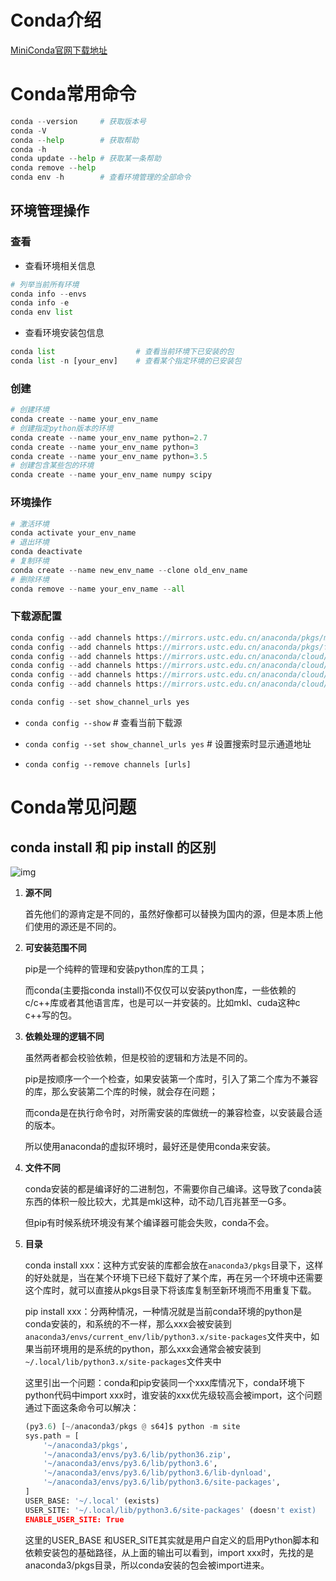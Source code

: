 # Conda介绍

[MiniConda官网下载地址](https://docs.conda.io/en/latest/miniconda.html)

# Conda常用命令

```python
conda --version		# 获取版本号
conda -V			
conda --help		# 获取帮助
conda -h
conda update --help	# 获取某一条帮助
conda remove --help
conda env -h		# 查看环境管理的全部命令
```

## 环境管理操作

### 查看

- 查看环境相关信息

```python
# 列举当前所有环境
conda info --envs
conda info -e
conda env list
```

- 查看环境安装包信息

```python
conda list    			    # 查看当前环境下已安装的包
conda list -n [your_env]   	# 查看某个指定环境的已安装包
```

### 创建

```python
# 创建环境
conda create --name your_env_name
# 创建指定python版本的环境
conda create --name your_env_name python=2.7
conda create --name your_env_name python=3
conda create --name your_env_name python=3.5
# 创建包含某些包的环境
conda create --name your_env_name numpy scipy
```

### 环境操作

```python
# 激活环境
conda activate your_env_name
# 退出环境
conda deactivate 
# 复制环境
conda create --name new_env_name --clone old_env_name 
# 删除环境
conda remove --name your_env_name --all
```

### 下载源配置

```csharp
conda config --add channels https://mirrors.ustc.edu.cn/anaconda/pkgs/main/
conda config --add channels https://mirrors.ustc.edu.cn/anaconda/pkgs/free/
conda config --add channels https://mirrors.ustc.edu.cn/anaconda/cloud/conda-forge/
conda config --add channels https://mirrors.ustc.edu.cn/anaconda/cloud/msys2/
conda config --add channels https://mirrors.ustc.edu.cn/anaconda/cloud/bioconda/
conda config --add channels https://mirrors.ustc.edu.cn/anaconda/cloud/menpo/

conda config --set show_channel_urls yes
```

- `conda config --show`		# 查看当前下载源

- `conda config --set show_channel_urls yes`		# 设置搜索时显示通道地址

- `conda config --remove channels [urls] ` 

# Conda常见问题

## conda install 和 pip install 的区别

![img](https://pic1.zhimg.com/80/v2-381c9fe52ef815184fc117ad565b9d7d_720w.jpg?source=1940ef5c)

1. **源不同**

   首先他们的源肯定是不同的，虽然好像都可以替换为国内的源，但是本质上他们使用的源还是不同的。

2. **可安装范围不同**

   pip是一个纯粹的管理和安装python库的工具；

   而conda(主要指conda install)不仅仅可以安装python库，一些依赖的c/c++库或者其他语言库，也是可以一并安装的。比如mkl、cuda这种c c++写的包。

3. **依赖处理的逻辑不同**

   虽然两者都会校验依赖，但是校验的逻辑和方法是不同的。

   pip是按顺序一个一个检查，如果安装第一个库时，引入了第二个库为不兼容的库，那么安装第二个库的时候，就会存在问题；

   而conda是在执行命令时，对所需安装的库做统一的兼容检查，以安装最合适的版本。

   所以使用anaconda的虚拟环境时，最好还是使用conda来安装。

4. **文件不同**

   conda安装的都是编译好的二进制包，不需要你自己编译。这导致了conda装东西的体积一般比较大，尤其是mkl这种，动不动几百兆甚至一G多。

   但pip有时候系统环境没有某个编译器可能会失败，conda不会。

5. **目录**

   conda install xxx：这种方式安装的库都会放在`anaconda3/pkgs`目录下，这样的好处就是，当在某个环境下已经下载好了某个库，再在另一个环境中还需要这个库时，就可以直接从pkgs目录下将该库复制至新环境而不用重复下载。

   pip install xxx：分两种情况，一种情况就是当前conda环境的python是conda安装的，和系统的不一样，那么xxx会被安装到`anaconda3/envs/current_env/lib/python3.x/site-packages`文件夹中，如果当前环境用的是系统的python，那么xxx会通常会被安装到`~/.local/lib/python3.x/site-packages`文件夹中

   这里引出一个问题：conda和pip安装同一个xxx库情况下，conda环境下python代码中import xxx时，谁安装的xxx优先级较高会被import，这个问题通过下面这条命令可以解决：

   ```python
   (py3.6) [~/anaconda3/pkgs @ s64]$ python -m site
   sys.path = [
       '~/anaconda3/pkgs',
       '~/anaconda3/envs/py3.6/lib/python36.zip',
       '~/anaconda3/envs/py3.6/lib/python3.6',
       '~/anaconda3/envs/py3.6/lib/python3.6/lib-dynload',
       '~/anaconda3/envs/py3.6/lib/python3.6/site-packages',
   ]
   USER_BASE: '~/.local' (exists)
   USER_SITE: '~/.local/lib/python3.6/site-packages' (doesn't exist)
   ENABLE_USER_SITE: True
   ```

   这里的USER_BASE 和USER_SITE其实就是用户自定义的启用Python脚本和依赖安装包的基础路径，从上面的输出可以看到，import xxx时，先找的是anaconda3/pkgs目录，所以conda安装的包会被import进来。

   

